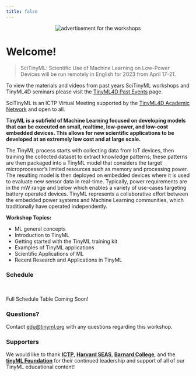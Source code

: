 ```yaml
---
title: false
---
```

<figure class="figure">
  <center>
  <img src="{{ site.baseurl }}/assets/cover.png" alt="advertisement for the workshops" class="vid-fluid rounded center">
  </center>
</figure>

# Welcome!

>SciTinyML: Scientific Use of Machine Learning on Low-Power Devices will be run remotely in English for 2023 from April 17-21.

<div class="message">
  To view the materials and videos from past years SciTinyML workshops and TinyML4D seminars please visit the <a href="https://tinyml.seas.harvard.edu/4D/pastEvents">TinyML4D Past Events</a> page.
</div>

SciTinyML is an ICTP Virtual Meeting supported by the [TinyML4D Academic Network](https://tinymledu.org/4D/AcademicNetwork) and open to all.

**TinyML is a subfield of Machine Learning focused on developing models that can be executed on small, realtime, low-power, and low-cost embedded devices. This allows for new scientific applications to be developed at an extremely low cost and at large scale.**

The TinyML process starts with collecting data from IoT devices, then training the collected dataset to extract knowledge patterns; these patterns are then packaged into a TinyML model that considers the target microprocessor’s limited resources such as memory and processing power. The resulting model is then deployed on embedded devices where it is used to evaluate new sensor data in real-time. Typically, power requirements are in the mW range and below which enables a variety of use-cases targeting battery operated devices. TinyML represents a collaborative effort between the embedded power systems and Machine Learning communities, which traditionally have operated independently.

**Workshop Topics:**
+ ML general concepts
+ Introduction to TinyML
+ Getting started with the TinyML training kit
+ Examples of TinyML applications
+ Scientific Applications of ML
+ Recent Research and Applications in TinyML

### Schedule

<div id = "LOCAL_TIME"></div><br/>

Full Schedule Table Coming Soon!

<!-- {% include schedule_table table_data = site.data.schedule %} -->

<script>
  // top time
  var start = new Date('10/18/2021 1:00:00 PM UTC');
  var end = new Date('10/18/2021 4:00:00 PM UTC');
  var localTime = start.toLocaleTimeString([], {timeStyle: 'short'}) + " to " + end.toLocaleTimeString([], {timeStyle: 'short'});
  var startString = "The workshop will run each day from <b>1:00 PM to 4:00 PM GMT which is "
  var endString = " in your local timezone</b> (according to your computer system time). Times below adjusted to that time zone. Exact timing and topics subject to change."
  document.getElementById('LOCAL_TIME').innerHTML = startString + localTime + endString;
  
  // all times
  var timeElements = document.getElementsByClassName("GMT_TIME");
  for (var i = 0; i < timeElements.length; i++) {
    dateStr = '10/18/2021 ' + timeElements[i].innerHTML + ' UTC'
    var gmt_time = new Date(dateStr);
    timeElements[i].innerHTML = gmt_time.toLocaleTimeString([], {timeStyle: 'short'})
  }
</script>

### Questions?
Contact [edu@tinyml.org](mailto:edu@tinyml.org) with any questions regarding this workshop.

### Supporters
We would like to thank [**ICTP**](https://www.ictp.it/), [**Harvard SEAS**](https://www.seas.harvard.edu/), [**Barnard College**](https://cs.barnard.edu/), and the [**tinyML Foundation**](https://www.tinyml.org/) for their continued leadership and support of all of our TinyML educational content!